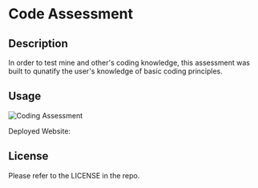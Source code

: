 # Code Assessment

## Description

In order to test mine and other's coding knowledge, this assessment was built to qunatify the user's knowledge of basic coding principles.

## Usage

![Coding Assessment](./assets/images/my-portfolio.png)

Deployed Website: 

## License

Please refer to the LICENSE in the repo.
